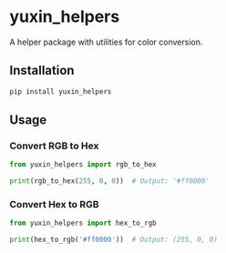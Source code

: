 # yuxin_helpers

A helper package with utilities for color conversion.

## Installation

```bash
pip install yuxin_helpers
```

## Usage

### Convert RGB to Hex

```python
from yuxin_helpers import rgb_to_hex

print(rgb_to_hex(255, 0, 0))  # Output: '#ff0000'
```

### Convert Hex to RGB

```python
from yuxin_helpers import hex_to_rgb

print(hex_to_rgb('#ff0000'))  # Output: (255, 0, 0)
```
